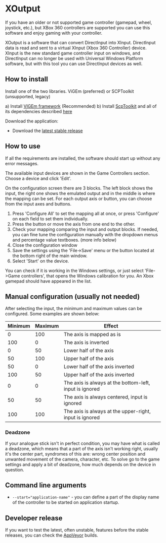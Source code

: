 # XOutput

If you have an older or not supported game controller (gamepad, wheel, joystick, etc.), but XBox 360 controllers are supported you can use this software and enjoy gaming with your controller.

XOutput is a software that can convert DirectInput into XInput. DirectInput data is read and sent to a virtual XInput (Xbox 360 Controller) device. XInput is the new standard game controller input on windows, and DirectInput can no longer be used with Universal Windows Platform software, but with this tool you can use DirectInput devices as well.

## How to install

Install one of the two libraries. ViGEm (preferred) or SCPToolkit (unsupported, legacy)

  a) Install [VIGEm framework](https://github.com/nefarius/ViGEm/wiki/Driver-Installation) (Recommended)
  b) Install [ScpToolkit](https://github.com/nefarius/ScpServer/releases/latest) and all of its dependencies described [here](https://github.com/nefarius/ScpToolkit/blob/master/README.md#installation-requirements)

Download the application:

* Download the [latest stable release](https://github.com/csutorasa/XOutput/releases/latest)

## How to use

If all the requirements are installed, the software should start up without any error messages.

The available input devices are shown in the Game Controllers section. Choose a  device and click 'Edit'.

On the configuration screen there are 3 blocks. The left block shows the input, the right one shows the emulated output and in the middle is where the mapping can be set. For each output axis or button, you can choose from the input axes and buttons.

1. Press 'Configure All' to set the mapping all at once, or press 'Configure' on each field to set them individually.
2. Press the button or move the axis from one end to the other.
3. Check your mapping comparing the input and output blocks. If needed, you can fine tune the configuration manually with the dropdown menus and percentage value textboxes. (more info below)
4. Close the configuration window
5. Save the settings using the 'File->Save' menu or the button located at the bottom right of the main window.
6. Select 'Start' on the device.

You can check if it is working in the Windows settings, or just select 'File->Game controllers', that opens the Windows calibration for you. An Xbox gamepad should have appeared in the list.

## Manual configuration (usually not needed)

After selecting the input, the minimum and maximum values can be configured. Some examples are shown below:

| Minimum | Maximum | Effect                                                  |
|---------|---------|---------------------------------------------------------|
| 0       | 100     | The axis is mapped as is                                |
| 100     | 0       | The axis is inverted                                    |
| 0       | 50      | Lower half of the axis                                  |
| 50      | 100     | Upper half of the axis                                  |
| 50      | 0       | Lower half of the axis inverted                         |
| 100     | 50      | Upper half of the axis inverted                         |
| 0       | 0       | The axis is always at the bottom-left, input is ignored |
| 50      | 50      | The axis is always centered, input is ignored           |
| 100     | 100     | The axis is always at the upper-right, input is ignored |

### Deadzone

If your analogue stick isn't in perfect condition, you may have what is called a deadzone, which means that a part of the axis isn't working right, usually it's the center part, syndromes of this are: wrong center position and unwanted movement of the camera, character, etc. To solve go to the game settings and apply a bit of deadzone, how much depends on the device in question.

## Command line arguments

- `--start="application-name"` - you can define a part of the display name of the controller to be started on application startup.

## Developer release

If you want to test the latest, often unstable, features before the stable releases, you can check the [AppVeyor](https://ci.appveyor.com/project/csutorasa/xoutput/build/artifacts) builds.
